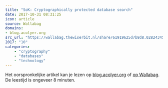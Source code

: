 ```yaml
---
title: "SoK: Cryptographically protected database search"
date: 2017-10-31 08:31:25
icon: article
source: Wallabag
domains:
- blog.acolyer.org
src_url: "https://wallabag.thewiserbit.nl/share/61919625d7b8d8.02824345"
2017: "10"
categories:
    - "cryptography"
    - "databases"
    - "technology"
---
```

Het oorspronkelijke artikel kan je lezen op [blog.acolyer.org](https://blog.acolyer.org/2017/06/26/sok-cryptographically-protected-database-search/) of [op Wallabag](https://wallabag.thewiserbit.nl/share/61919625d7b8d8.02824345). De leestijd is ongeveer 8 minuten.